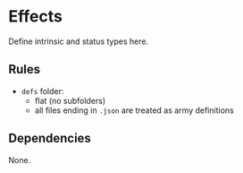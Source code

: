# Effects

Define intrinsic and status types here.

## Rules

* `defs` folder:
    * flat (no subfolders)
    * all files ending in `.json` are treated as army definitions

## Dependencies

None.

